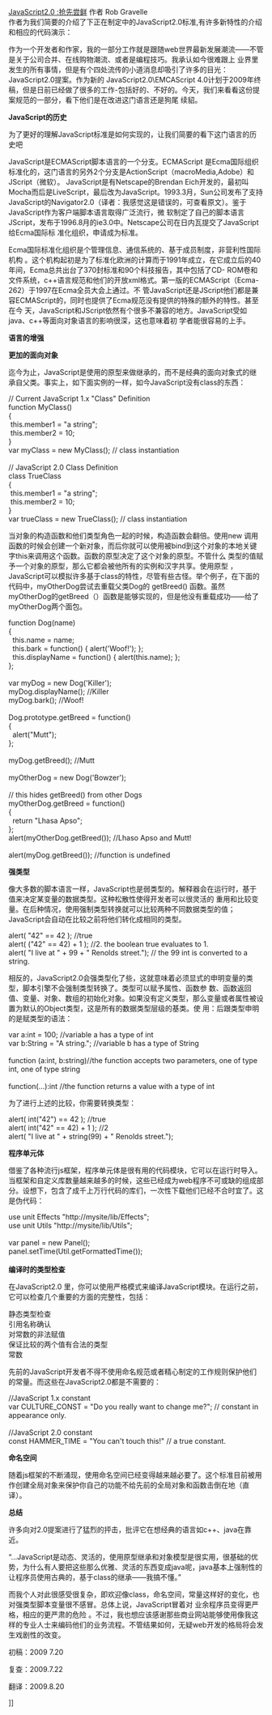 <a href="http://www.webreference.com/programming/javascript/rg38/2.html" target="_blank">JavaScript2.0 :抢先尝鲜</a> 作者 Rob Gravelle<br />作者为我们简要的介绍了下正在制定中的JavaScript2.0标准,有许多新特性的介绍和相应的代码演示：
<p>
<p>作为一个开发者和作家，我的一部分工作就是跟随web世界最新发展潮流——不管是关于公司合并、在线购物潮流、或者是编程技巧。我承认如今很难跟上 业界里发生的所有事情，但是有个四处流传的小道消息却吸引了许多的目光：JavaScript2.0提案。作为新的 JavaScript2.0\EMCAScript 4.0计划于2009年终稿，但是日前已经做了很多的工作-包括好的、不好的。今天，我们来看看这份提案规范的一部分，看下他们是在改进这门语言还是狗尾 续貂。</p>
<p><strong>JavaScript的历史</strong></p>
<p>为了更好的理解JavaScript标准是如何实现的，让我们简要的看下这门语言的历史吧</p>
<p>JavaScript是ECMAScript脚本语言的一个分支。ECMAScript 是Ecma国际组织标准化的，这门语言的另外2个分支是ActionScript（macroMedia,Adobe）和JScript（微软）。 JavaScript是有Netscape的Brendan Eich开发的，最初叫Mocha而后是LiveScript，最后改为JavaScript。1993.3月，Sun公司发布了支持 JavaScript的Navigator2.0（译者：我感觉这是错误的，可查看原文）。鉴于JavaScript作为客户端脚本语言取得广泛流行，微 软制定了自己的脚本语言JScript，发布于1996.8月的ie3.0中。Netscape公司在日内瓦提交了JavaScript给Ecma国际标 准化组织，申请成为标准。</p>
<p>Ecma国际标准化组织是个管理信息、通信系统的、基于成员制度，非营利性国际机构 。这个机构起初是为了标准化欧洲的计算而于1991年成立，在它成立后的40年间，Ecma总共出台了370封标准和90个科技报告，其中包括了CD- ROM卷和文件系统，c++语言规范和他们的开放xml格式。第一版的ECMAScript（Ecma-262）于1997在Ecma全员大会上通过。不 管JavaScript还是JScript他们都是兼容ECMAScript的，同时也提供了Ecma规范没有提供的特殊的额外的特性。甚至在今 天，JavaScript和JScript依然有个很多不兼容的地方。JavaScript受如java、c++等面向对象语言的影响很深，这也意味着初 学者能很容易的上手。</p>
<p><strong>语言的增强</strong></p>
<p><strong>更加的面向对象</strong></p>
<p>迄今为止，JavaScript是使用的原型来做继承的，而不是经典的面向对象式的继承自父类。事实上，如下面实例的一样，如今JavaScript没有class的东西：</p>
<p>// Current JavaScript 1.x "Class" Definition<br />function MyClass()<br />{<br />&nbsp;this.member1 = "a string";<br />&nbsp;this.member2 = 10;<br />}<br />var myClass = new MyClass(); // class instantiation<br /><br />// JavaScript 2.0 Class Definition<br />class TrueClass<br />{<br />&nbsp;this.member1 = "a string";<br />&nbsp;this.member2 = 10;<br />}<br />var trueClass = new TrueClass(); // class instantiation</p>
<p>当对象的构造函数和他们类型角色一起的时候，构造函数会翻倍。使用new 调用函数的时候会创建一个新对象，而后你就可以使用被bind到这个对象的本地关键字this来调用这个函数。函数的原型决定了这个对象的原型。不管什么 类型的值赋予一个对象的原型，那么它都会被他所有的实例和汉字共享。使用原型 ，JavaScript可以模拟许多基于class的特性，尽管有些古怪。举个例子，在下面的代码中，myOtherDog尝试去重载父类Dog的 getBreed() 函数。虽然myOtherDog的getBreed（）函数是能够实现的，但是他没有重载成功——给了myOtherDog两个面包。</p>
<p>function Dog(name)<br />{<br />&nbsp; this.name = name;<br />&nbsp; this.bark = function() { alert('Woof!'); };<br />&nbsp; this.displayName = function() { alert(this.name); };<br />};<br /><br />var myDog = new Dog('Killer');<br />myDog.displayName(); //Killer<br />myDog.bark(); //Woof!<br /><br />Dog.prototype.getBreed = function()<br />{<br />&nbsp; alert("Mutt");<br />};<br /><br />myDog.getBreed(); //Mutt<br /><br />myOtherDog = new Dog('Bowzer');<br /><br />// this hides getBreed() from other Dogs<br />myOtherDog.getBreed = function()<br />{<br />&nbsp; return "Lhasa Apso";<br />};<br />alert(myOtherDog.getBreed()); //Lhaso Apso and Mutt!<br /><br />alert(myDog.getBreed()); //function is undefined</p>
<p><strong>强类型</strong></p>
<p>像大多数的脚本语言一样，JavaScript也是弱类型的。解释器会在运行时，基于值来决定某变量的数据类型。这种松散性使得开发者可以很灵活的 重用和比较变量。在后种情况，使用强制类型转换就可以比较两种不同数据类型的值；JavaScript会自动在比较之前将他们转化成相同的类型。</p>
<p>alert( "42" == 42 ); //true<br />alert( ("42" == 42) + 1 ); //2. the boolean true evaluates to 1.<br />alert( "I live at " + 99 + " Renolds street."); // the 99 int is converted to a string.</p>
<p>相反的，JavaScript2.0会强类型化了些，这就意味着必须显式的申明变量的类型，脚本引擎不会强制类型转换了。类型可以赋予属性、函数参 数、函数返回值、变量、对象、数组的初始化对象。如果没有定义类型，那么变量或者属性被设置为默认的Object类型，这是所有的数据类型层级的基类。使 用：后跟类型申明的是赋类型的语法：</p>
<p>var a:int = 100; //variable a has a type of int<br />var b:String = "A string."; //variable b has a type of String<br /><br />function (a:int, b:string)//the function accepts two parameters, one of type int, one of type string<br /><br />function(...):int //the function returns a value with a type of int</p>
<p>为了进行上述的比较，你需要转换类型：</p>
<p>alert( int("42") == 42 ); //true<br />alert( int("42" == 42) + 1 ); //2<br />alert( "I live at " + string(99) + " Renolds street.");</p>
<p><strong>程序单元体</strong></p>
<p>借鉴了各种流行js框架，程序单元体是很有用的代码模块，它可以在运行时导入。当框架和自定义库数量越来越多的时候，这些已经成为web程序不可或缺的组成部分。设想下，包含了成千上万行代码的库们，一次性下载他们已经不合时宜了。这是伪代码：</p>
<p>use unit Effects "http://mysite/lib/Effects";<br />use unit Utils "http://mysite/lib/Utils";<br /><br />var panel = new Panel();<br />panel.setTime(Util.getFormattedTime());<br /><br /><strong>编译时的类型检查</strong></p>
<p>在JavaScript2.0 里，你可以使用严格模式来编译JavaScript模块。在运行之前，它可以检查几个重要的方面的完整性，包括：</p>
<p>静态类型检查<br />引用名称确认<br />对常数的非法赋值<br />保证比较的两个值有合法的类型<br />常数</p>
<p>先前的JavaScript开发者不得不使用命名规范或者精心制定的工作规则保护他们的常量。而这些在JavaScript2.0都是不需要的：</p>
<p>//JavaScript 1.x constant<br />var CULTURE_CONST = "Do you really want to change me?"; // constant in appearance only.<br /><br />//JavaScript 2.0 constant<br />const HAMMER_TIME = "You can't touch this!" // a true constant.</p>
<p><strong>命名空间</strong></p>
<p>随着js框架的不断涌现，使用命名空间已经变得越来越必要了。这个标准目前被用作创建全局对象来保护你自己的功能不给先前的全局对象和函数击倒在地（直译）。</p>
<p><strong>总结</strong></p>
<p>许多向对2.0提案进行了猛烈的抨击，批评它在想经典的语言如c++、java在靠近。</p>
<p>“...JavaScript是动态、灵活的，使用原型继承和对象模型是很实用，很基础的优势，为什么有人要把这些那么优雅、灵活的东西变成java呢，java基本上强制性的让程序员使用古典的，基于class的继承——我搞不懂。”</p>
<p>而我个人对此很感受很复杂，即欢迎像class，命名空间，常量这样好的变化，也对强类型脚本变量很不感冒。总体上说，JavaScript冒着对 业余程序员变得更严格，相应的更严肃的危险 。不过，我也想应该感谢那些商业网站能够使用像我这样的专业人士来编码他们的业务流程。不管结果如何，无疑web开发的格局将会发生戏剧性的改变。</p>
<p>初稿：2009 7.20</p>
<p>复查：2009.7.22</p>
<p>翻译：2009.8.20</p>]]</p>